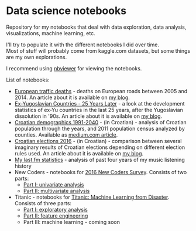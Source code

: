 # Data science notebooks

Repository for my notebooks that deal with data exploration, data analysis, visualizations, machine learning, etc.

I'll try to populate it with the different notebooks I did over time.  
Most of stuff will probably come from kaggle.com datasets, but some things are my own explorations.

I recommend using [nbviewer](https://nbviewer.jupyter.org/) for viewing the notebooks.

List of notebooks:
* [European traffic deaths](https://nbviewer.jupyter.org/github/narimiran/data-notebooks/blob/master/eu-traffic.ipynb) - deaths on European roads between 2005 and 2014. An article about it is available on [my blog](https://narimiran.github.io/2016/10/02/eu-traffic.html).
* [Ex-Yugoslavian Countries - 25 Years Later](https://nbviewer.jupyter.org/github/narimiran/data-notebooks/blob/master/ex-yu.ipynb) - a look at the development statistics of ex-Yu countries in the last 25 years, after the Yugoslavian dissolution in '90s. An article about it is available on [my blog](https://narimiran.github.io/2018/02/26/ex-yu.html).
* [Croatian demographics 1991-2040](https://nbviewer.jupyter.org/github/narimiran/data-notebooks/blob/master/croatia-demographics.ipynb) - (in Croatian) - analysis of Croatian population through the years, and 2011 population census analyzed by counties. Available as [medium.com article](https://medium.com/@narimiran/hrvatsko-stanovnistvo-jucer-danas-sutra-591629462fd8).
* [Croatian elections 2016](https://nbviewer.jupyter.org/github/narimiran/data-notebooks/blob/master/hr-izbori-2016.ipynb) - (in Croatian) - comparison between several imaginary results of Croatian elections depending on different election rules used. An article about it is available on [my blog](https://narimiran.github.io/2016/09/13/hr-izbori.html).
* [My last.fm statistics](https://nbviewer.jupyter.org/github/narimiran/data-notebooks/blob/master/lastfm.ipynb) - analysis of past four years of my music listening history
* New Coders - notebooks for [2016 New Coders Survey](https://www.kaggle.com/freecodecamp/2016-new-coder-survey-). Consists of two parts: 
    * [Part I: univariate analysis](http://nbviewer.jupyter.org/github/narimiran/data-notebooks/blob/master/new_coders-part1.ipynb)
    * [Part II: multivariate analysis](http://nbviewer.jupyter.org/github/narimiran/data-notebooks/blob/master/new_coders-part2.ipynb)
* Titanic - notebooks for [Titanic: Machine Learning from Disaster](https://www.kaggle.com/c/titanic). Consists of three parts:
    * [Part I: exploratory analysis](http://nbviewer.jupyter.org/github/narimiran/data-notebooks/blob/master/titanic-part1.ipynb)
    * [Part II: feature engineering](http://nbviewer.jupyter.org/github/narimiran/data-notebooks/blob/master/titanic-part2.ipynb)
    * Part III: machine learning - coming soon